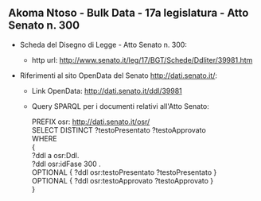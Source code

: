 ## Akoma Ntoso - Bulk Data - 17a legislatura - Atto Senato n. 300 ##

* Scheda del Disegno di Legge - Atto Senato n. 300:
	* http url: http://www.senato.it/leg/17/BGT/Schede/Ddliter/39981.htm

* Riferimenti al sito OpenData del Senato http://dati.senato.it/:
	* Link OpenData: http://dati.senato.it/ddl/39981
	* Query SPARQL per i documenti relativi all'Atto Senato:

        PREFIX osr: <http://dati.senato.it/osr/>  
		SELECT DISTINCT ?testoPresentato ?testoApprovato  
		WHERE  
		{  
		    ?ddl a osr:Ddl.  
		    ?ddl osr:idFase 300 .  
		    OPTIONAL { ?ddl osr:testoPresentato ?testoPresentato }  
		    OPTIONAL { ?ddl osr:testoApprovato ?testoApprovato }  
		}
		